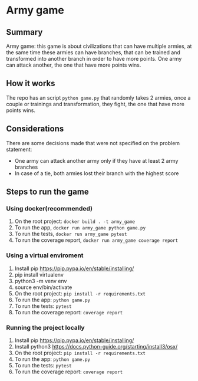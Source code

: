 # Army game

## Summary

Army game: this game is about civilizations that can have multiple armies, at the same time these armies can have branches, that can
be trained and transformed into another branch in order to have more points.
One army can attack another, the one that have more points wins.

## How it works

The repo has an script `python game.py` that randomly takes 2 armies, once a couple or trainings and transformation, they fight,
the one that have more points wins.

## Considerations

There are some decisions made that were not specified on the problem statement:

- One army can attack another army only if they have at least 2 army branches
- In case of a tie, both armies lost their branch with the highest score

## Steps to run the game

### Using docker(recommended)

1. On the root project: `docker build . -t army_game`
2. To run the app, `docker run army_game python game.py`
3. To run the tests, `docker run army_game pytest`
4. To run the coverage report, `docker run army_game coverage report`

### Using a virtual enviroment

1. Install pip https://pip.pypa.io/en/stable/installing/
2. pip install virtualenv
3. python3 -m venv env
4. source env/bin/activate
5. On the root project: `pip install -r requirements.txt`
6. To run the app: `python game.py`
7. To run the tests: `pytest`
8. To run the coverage report: `coverage report`

### Running the project locally

1. Install pip https://pip.pypa.io/en/stable/installing/
2. Install python3 https://docs.python-guide.org/starting/install3/osx/
3. On the root project: `pip install -r requirements.txt`
4. To run the app: `python game.py`
5. To run the tests: `pytest`
6. To run the coverage report: `coverage report`
